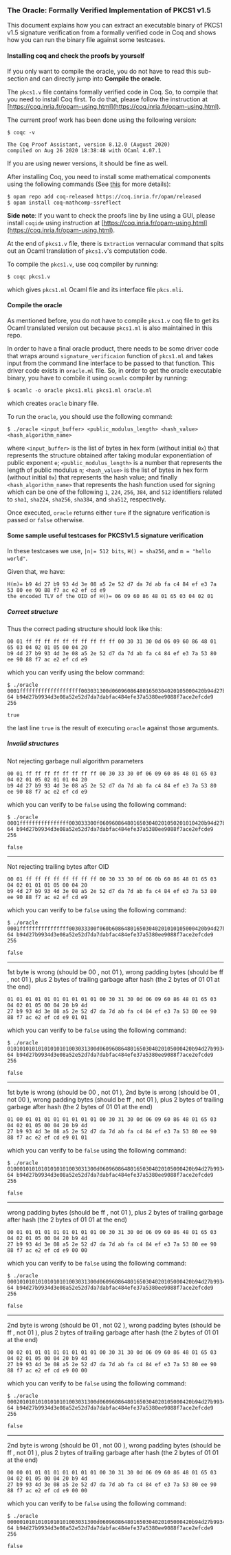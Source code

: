 ### The Oracle: Formally Verified Implementation of PKCS1 v1.5

This document explains how you can extract an executable binary of PKCS1 v1.5 signature verification from a formally verified code in Coq and shows how you can run the binary file against some testcases.

#### Installing coq and check the proofs by yourself

If you only want to compile the oracle, you do not have to read this sub-section and can directly jump into **Compile the oracle**.

The `pkcs1.v` file contains formally verified code in Coq. So, to compile that you need to install Coq first. To do that, please follow the instruction at [https://coq.inria.fr/opam-using.html](https://coq.inria.fr/opam-using.html).

The current proof work has been done using the following version:

```
$ coqc -v

The Coq Proof Assistant, version 8.12.0 (August 2020)
compiled on Aug 26 2020 18:38:48 with OCaml 4.07.1
```

If you are using newer versions, it should be fine as well.

After installing Coq, you need to install some mathematical components using the following commands (See [this](https://math-comp.github.io/installation.html) for more details):

```
$ opam repo add coq-released https://coq.inria.fr/opam/released
$ opam install coq-mathcomp-ssreflect
```

**Side note**: If you want to check the proofs line by line using a GUI, please install `coqide` using instruction at [https://coq.inria.fr/opam-using.html](https://coq.inria.fr/opam-using.html). 

At the end of `pkcs1.v` file, there is `Extraction` vernacular command that spits out an Ocaml translation of `pkcs1.v`'s computation code.

To compile the `pkcs1.v`, use coq compiler by running: 

```
$ coqc pkcs1.v
```

which gives `pkcs1.ml` Ocaml file and its interface file `pkcs.mli`. 

#### Compile the oracle

As mentioned before, you do not have to compile `pkcs1.v` coq file to get its Ocaml translated version out because `pkcs1.ml` is also maintained in this repo.

In order to have a final oracle product, there needs to be some driver code that wraps around `signature_verificaion` function of `pkcs1.ml` and takes input from the command line interface to be passed to that function. This driver code exists in `oracle.ml` file. So, in order to get the oracle executable binary, you have to combile it using `ocamlc` compiler by running:

``` 
$ ocamlc -o oracle pkcs1.mli pkcs1.ml oracle.ml
```

which creates `oracle` binary file.

To run the `oracle`, you should use the following command:

```
$ ./oracle <input_buffer> <public_modulus_length> <hash_value> <hash_algorithm_name>
```

where `<input_buffer>` is the list of bytes in hex form (without initial `0x`) that represents the structure obtained after taking modular exponentiation of public exponent `e`; `<public_modulus_length>` is a number that represents the length of public modulus `n`; `<hash_value>` is the list of bytes in hex form (without initial `0x`) that represents the hash value; and finally `<hash_algorithm_name>` that represents the hash function used for signing which can be one of the following `1`, `224`, `256`, `384`, and `512` identifiers related to `sha1`, `sha224`, `sha256`, `sha384`, and `sha512`, respectively. 

Once executed, `oracle` returns either `ture` if the signature verification is passed or `false` otherwise.

#### Some sample useful testcases for PKCS1v1.5 signature verification

In these testcases we use, `|n|= 512 bits`, `H() = sha256`, and `m = "hello world"`. 

Given that, we have:

```
H(m)= b9 4d 27 b9 93 4d 3e 08 a5 2e 52 d7 da 7d ab fa c4 84 ef e3 7a 53 80 ee 90 88 f7 ac e2 ef cd e9
the encoded TLV of the OID of H()= 06 09 60 86 48 01 65 03 04 02 01
```



##### Correct structure

Thus the correct pading structure should look like this:

```
00 01 ff ff ff ff ff ff ff ff ff ff 00 30 31 30 0d 06 09 60 86 48 01 65 03 04 02 01 05 00 04 20 
b9 4d 27 b9 93 4d 3e 08 a5 2e 52 d7 da 7d ab fa c4 84 ef e3 7a 53 80 ee 90 88 f7 ac e2 ef cd e9
```

which you can verify using the below command:

```
$ ./oracle 0001ffffffffffffffffffff003031300d060960864801650304020105000420b94d27b9934d3e08a52e52d7da7dabfac484efe37a5380ee9088f7ace2efcde9 64 b94d27b9934d3e08a52e52d7da7dabfac484efe37a5380ee9088f7ace2efcde9 256

true
```

the last line `true` is the result of executing `oracle` against those arguments.


##### Invalid structures

Not rejecting garbage null algorithm parameters
  

```
00 01 ff ff ff ff ff ff ff ff 00 30 33 30 0f 06 09 60 86 48 01 65 03 04 02 01 05 02 01 01 04 20 
b9 4d 27 b9 93 4d 3e 08 a5 2e 52 d7 da 7d ab fa c4 84 ef e3 7a 53 80 ee 90 88 f7 ac e2 ef cd e9
```

which you can verify to be `false` using the following command:


```
$ ./oracle 0001ffffffffffffffff003033300f0609608648016503040201050201010420b94d27b9934d3e08a52e52d7da7dabfac484efe37a5380ee9088f7ace2efcde9 64 b94d27b9934d3e08a52e52d7da7dabfac484efe37a5380ee9088f7ace2efcde9 256
  
false
```

-----

Not rejecting trailing bytes after OID

```
00 01 ff ff ff ff ff ff ff ff 00 30 33 30 0f 06 0b 60 86 48 01 65 03 04 02 01 01 01 05 00 04 20 
b9 4d 27 b9 93 4d 3e 08 a5 2e 52 d7 da 7d ab fa c4 84 ef e3 7a 53 80 ee 90 88 f7 ac e2 ef cd e9
```

which you can verify to be `false` using the following command:


```
$ ./oracle 0001ffffffffffffffff003033300f060b608648016503040201010105000420b94d27b9934d3e08a52e52d7da7dabfac484efe37a5380ee9088f7ace2efcde9 64 b94d27b9934d3e08a52e52d7da7dabfac484efe37a5380ee9088f7ace2efcde9 256

false
```

-----

1st byte is wrong (should be 00 , not 01 ), wrong padding bytes (should be ff , not 01 ), plus 2 bytes of trailing garbage after hash (the 2 bytes of 01 01 at the end)


```
01 01 01 01 01 01 01 01 01 01 00 30 31 30 0d 06 09 60 86 48 01 65 03 04 02 01 05 00 04 20 b9 4d 
27 b9 93 4d 3e 08 a5 2e 52 d7 da 7d ab fa c4 84 ef e3 7a 53 80 ee 90 88 f7 ac e2 ef cd e9 01 01
```

which you can verify to be `false` using the following command:


```
$ ./oracle 01010101010101010101003031300d060960864801650304020105000420b94d27b9934d3e08a52e52d7da7dabfac484efe37a5380ee9088f7ace2efcde90101 64 b94d27b9934d3e08a52e52d7da7dabfac484efe37a5380ee9088f7ace2efcde9 256

false
```

-----

1st byte is wrong (should be 00 , not 01 ), 2nd byte is wrong (should be 01 , not 00 ), wrong padding bytes (should be ff , not 01 ), plus 2 bytes of trailing garbage after hash (the 2 bytes of 01 01 at the end)

  
```
01 00 01 01 01 01 01 01 01 01 00 30 31 30 0d 06 09 60 86 48 01 65 03 04 02 01 05 00 04 20 b9 4d 
27 b9 93 4d 3e 08 a5 2e 52 d7 da 7d ab fa c4 84 ef e3 7a 53 80 ee 90 88 f7 ac e2 ef cd e9 01 01
```

which you can verify to be `false` using the following command:


```
$ ./oracle 01000101010101010101003031300d060960864801650304020105000420b94d27b9934d3e08a52e52d7da7dabfac484efe37a5380ee9088f7ace2efcde90101 64 b94d27b9934d3e08a52e52d7da7dabfac484efe37a5380ee9088f7ace2efcde9 256

false
```

-----

wrong padding bytes (should be ff , not 01 ), plus 2 bytes of trailing garbage after hash (the 2 bytes of 01 01 at the end)


```
00 01 01 01 01 01 01 01 01 01 00 30 31 30 0d 06 09 60 86 48 01 65 03 04 02 01 05 00 04 20 b9 4d 
27 b9 93 4d 3e 08 a5 2e 52 d7 da 7d ab fa c4 84 ef e3 7a 53 80 ee 90 88 f7 ac e2 ef cd e9 00 00
```

which you can verify to be `false` using the following command:


```
$ ./oracle 00010101010101010101003031300d060960864801650304020105000420b94d27b9934d3e08a52e52d7da7dabfac484efe37a5380ee9088f7ace2efcde90000 64 b94d27b9934d3e08a52e52d7da7dabfac484efe37a5380ee9088f7ace2efcde9 256

false
```

-----

2nd byte is wrong (should be 01 , not 02 ), wrong padding bytes (should be ff , not 01 ), plus 2 bytes of trailing garbage after hash (the 2 bytes of 01 01 at the end)


```
00 02 01 01 01 01 01 01 01 01 00 30 31 30 0d 06 09 60 86 48 01 65 03 04 02 01 05 00 04 20 b9 4d 
27 b9 93 4d 3e 08 a5 2e 52 d7 da 7d ab fa c4 84 ef e3 7a 53 80 ee 90 88 f7 ac e2 ef cd e9 00 00
```

which you can verify to be `false` using the following command:

  
```
$ ./oracle 00020101010101010101003031300d060960864801650304020105000420b94d27b9934d3e08a52e52d7da7dabfac484efe37a5380ee9088f7ace2efcde90000 64 b94d27b9934d3e08a52e52d7da7dabfac484efe37a5380ee9088f7ace2efcde9 256

false
```

-----

2nd byte is wrong (should be 01 , not 00 ), wrong padding bytes (should be ff , not 01 ), plus 2 bytes of trailing garbage after hash (the 2 bytes of 01 01 at the end)

  
```
00 00 01 01 01 01 01 01 01 01 00 30 31 30 0d 06 09 60 86 48 01 65 03 04 02 01 05 00 04 20 b9 4d 
27 b9 93 4d 3e 08 a5 2e 52 d7 da 7d ab fa c4 84 ef e3 7a 53 80 ee 90 88 f7 ac e2 ef cd e9 00 00
```
 
which you can verify to be `false` using the following command:

  
```
$ ./oracle 00000101010101010101003031300d060960864801650304020105000420b94d27b9934d3e08a52e52d7da7dabfac484efe37a5380ee9088f7ace2efcde90000 64 b94d27b9934d3e08a52e52d7da7dabfac484efe37a5380ee9088f7ace2efcde9 256
  
false
```

  

